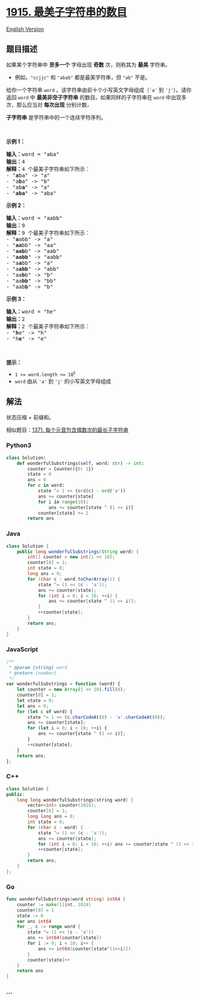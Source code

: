 # [1915. 最美子字符串的数目](https://leetcode.cn/problems/number-of-wonderful-substrings)

[English Version](/solution/1900-1999/1915.Number%20of%20Wonderful%20Substrings/README_EN.md)

## 题目描述

<!-- 这里写题目描述 -->

<p>如果某个字符串中 <strong>至多一个</strong> 字母出现 <strong>奇数</strong> 次，则称其为 <strong>最美</strong> 字符串。</p>

<ul>
	<li>例如，<code>"ccjjc"</code> 和 <code>"abab"</code> 都是最美字符串，但 <code>"ab"</code> 不是。</li>
</ul>

<p>给你一个字符串 <code>word</code> ，该字符串由前十个小写英文字母组成（<code>'a'</code> 到 <code>'j'</code>）。请你返回 <code>word</code> 中 <strong>最美非空子字符串</strong> 的数目<em>。</em>如果同样的子字符串在<em> </em><code>word</code> 中出现多次，那么应当对 <strong>每次出现</strong> 分别计数<em>。</em></p>

<p><strong>子字符串</strong> 是字符串中的一个连续字符序列。</p>

<p> </p>

<p><strong>示例 1：</strong></p>

<pre>
<strong>输入：</strong>word = "aba"
<strong>输出：</strong>4
<strong>解释：</strong>4 个最美子字符串如下所示：
- "<strong>a</strong>ba" -> "a"
- "a<strong>b</strong>a" -> "b"
- "ab<strong>a</strong>" -> "a"
- "<strong>aba</strong>" -> "aba"
</pre>

<p><strong>示例 2：</strong></p>

<pre>
<strong>输入：</strong>word = "aabb"
<strong>输出：</strong>9
<strong>解释：</strong>9 个最美子字符串如下所示：
- "<strong>a</strong>abb" -> "a"
- "<strong>aa</strong>bb" -> "aa"
- "<strong>aab</strong>b" -> "aab"
- "<strong>aabb</strong>" -> "aabb"
- "a<strong>a</strong>bb" -> "a"
- "a<strong>abb</strong>" -> "abb"
- "aa<strong>b</strong>b" -> "b"
- "aa<strong>bb</strong>" -> "bb"
- "aab<strong>b</strong>" -> "b"
</pre>

<p><strong>示例 3：</strong></p>

<pre>
<strong>输入：</strong>word = "he"
<strong>输出：</strong>2
<strong>解释：</strong>2 个最美子字符串如下所示：
- "<b>h</b>e" -> "h"
- "h<strong>e</strong>" -> "e"
</pre>

<p> </p>

<p><strong>提示：</strong></p>

<ul>
	<li><code>1 <= word.length <= 10<sup>5</sup></code></li>
	<li><code>word</code> 由从 <code>'a'</code> 到 <code>'j'</code> 的小写英文字母组成</li>
</ul>

## 解法

<!-- 这里可写通用的实现逻辑 -->

状态压缩 + 前缀和。

相似题目：[1371. 每个元音包含偶数次的最长子字符串](/solution/1300-1399/1371.Find%20the%20Longest%20Substring%20Containing%20Vowels%20in%20Even%20Counts/README.md)

<!-- tabs:start -->

### **Python3**

<!-- 这里可写当前语言的特殊实现逻辑 -->

```python
class Solution:
    def wonderfulSubstrings(self, word: str) -> int:
        counter = Counter({0: 1})
        state = 0
        ans = 0
        for c in word:
            state ^= 1 << (ord(c) - ord('a'))
            ans += counter[state]
            for i in range(10):
                ans += counter[state ^ (1 << i)]
            counter[state] += 1
        return ans
```

### **Java**

<!-- 这里可写当前语言的特殊实现逻辑 -->

```java
class Solution {
    public long wonderfulSubstrings(String word) {
        int[] counter = new int[1 << 10];
        counter[0] = 1;
        int state = 0;
        long ans = 0;
        for (char c : word.toCharArray()) {
            state ^= (1 << (c - 'a'));
            ans += counter[state];
            for (int i = 0; i < 10; ++i) {
                ans += counter[state ^ (1 << i)];
            }
            ++counter[state];
        }
        return ans;
    }
}
```

### **JavaScript**

```js
/**
 * @param {string} word
 * @return {number}
 */
var wonderfulSubstrings = function (word) {
    let counter = new Array(1 << 10).fill(0);
    counter[0] = 1;
    let state = 0;
    let ans = 0;
    for (let c of word) {
        state ^= 1 << (c.charCodeAt(0) - 'a'.charCodeAt(0));
        ans += counter[state];
        for (let i = 0; i < 10; ++i) {
            ans += counter[state ^ (1 << i)];
        }
        ++counter[state];
    }
    return ans;
};
```

### **C++**

```cpp
class Solution {
public:
    long long wonderfulSubstrings(string word) {
        vector<int> counter(1024);
        counter[0] = 1;
        long long ans = 0;
        int state = 0;
        for (char c : word) {
            state ^= (1 << (c - 'a'));
            ans += counter[state];
            for (int i = 0; i < 10; ++i) ans += counter[state ^ (1 << i)];
            ++counter[state];
        }
        return ans;
    }
};
```

### **Go**

```go
func wonderfulSubstrings(word string) int64 {
	counter := make([]int, 1024)
	counter[0] = 1
	state := 0
	var ans int64
	for _, c := range word {
		state ^= (1 << (c - 'a'))
		ans += int64(counter[state])
		for i := 0; i < 10; i++ {
			ans += int64(counter[state^(1<<i)])
		}
		counter[state]++
	}
	return ans
}
```

### **...**

```

```

<!-- tabs:end -->
